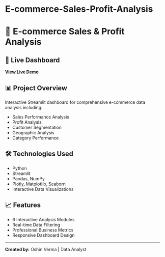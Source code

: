 # E-commerce-Sales-Profit-Analysis

# 🛒 E-commerce Sales & Profit Analysis

## 🚀 Live Dashboard
**[View Live Demo](https://e-commerce-sales-profit-analysis-f678dqqssm4n7vp4yc7k.streamlit.app)**

## 📊 Project Overview
Interactive Streamlit dashboard for comprehensive e-commerce data analysis including:
- Sales Performance Analysis
- Profit Analysis  
- Customer Segmentation
- Geographic Analysis
- Category Performance

## 🛠️ Technologies Used
- Python
- Streamlit
- Pandas, NumPy
- Plotly, Matplotlib, Seaborn
- Interactive Data Visualizations

## 📈 Features
- 6 Interactive Analysis Modules
- Real-time Data Filtering
- Professional Business Metrics
- Responsive Dashboard Design

---
**Created by:** Oshin Verma | Data Analyst
